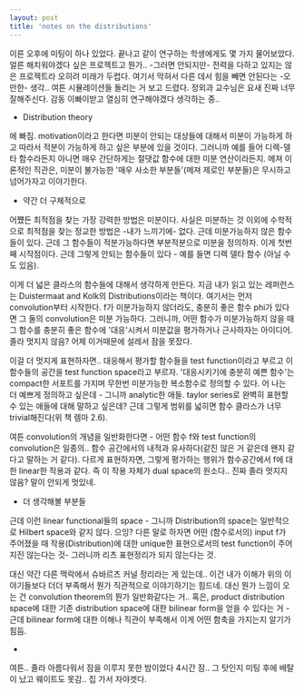 ```yaml
---
layout: post
title: 'notes on the distributions'
---
```


이른 오후에 미팅이 하나 있었다. 끝나고 같이 연구하는 학생에게도 몇 가지 물어보았다. 얼른 해치워야겠다 싶은 프로젝트고 뭔가.. -그러면 안되지만- 전력을 다하고 있지는 않은 프로젝트라 오히려 미래가 두렵다. 여기서 막혀서 다른 데서 힘을 빼면 안된다는 -오만한- 생각.. 여튼 시뮬레이션들 돌리는 거 보고 드렸다. 정외과 교수님은 요새 진짜 너무 잘해주신다. 감동 이빠이받고 열심히 연구해야겠다 생각하는 중.. 

* Distribution theory

에 빠짐. motivation이라고 한다면 미분이 안되는 대상들에 대해서 미분이 가능하게 하고 따라서 적분이 가능하게 하고 싶은 부분에 있을 것이다. 그러니까 예를 들어 디렉-델타 함수라든지 아니면 매우 간단하게는 절댓값 함수에 대한 미분 연산이라든지. 메져 이론적인 직관은, 미분이 불가능한 '매우 사소한 부분들'(메져 제로인 부분들)은 무시하고 넘어가자고 이야기한다.

* 약간 더 구체적으로

어쩄든 최적점을 찾는 가장 강력한 방법은 미분이다. 사실은 미분하는 것 이외에 수학적으로 최적점을 찾는 정교한 방법은 -내가 느끼기에- 없다. 근데 미분가능하지 않은 함수들이 있다. 근데 그 함수들이 적분가능하다면 부분적분으로 미분을 정의하자. 이게 첫번째 시작점이다. 근데 그렇게 안되는 함수들이 있다 - 예를 들면 디렉 델타 함수 (아닐 수도 있음). 

이게 더 넓은 클라스의 함수들에 대해서 생각하게 만든다. 지금 내가 읽고 있는 레퍼런스는 Duistermaat and Kolk의 Distributions이라는 책이다. 여기서는 먼저 convolution부터 시작한다. f가 미분가능하지 않더라도, 충분히 좋은 함수 phi가 있다면 그 둘의 convolution은 미분 가능하다. 그러니까, 어떤 함수가 미분가능하지 않을 때 그 함수를 충분히 좋은 함수에 '대응'시켜서 미분값을 평가하거나 근사하자는 아이디어. 졸라 멋지지 않음? 어제 이거때문에 설레서 잠을 못잤다. 

이걸 더 멋지게 표현하자면.. 대응해서 평가할 함수들을 test function이라고 부르고 이 함수들의 공간을 test function space라고 부르자. '대응시키기에 충분히 예쁜 함수'는 compact한 서포트를 가지며 무한번 미분가능한 복소함수로 정의할 수 있다. 어 나는 더 예쁘게 정의하고 싶은데 - 그니까 analytic한 애들. taylor series로 완벽히 표현할 수 있는 애들에 대해 말하고 싶은데? 근데 그렇게 범위를 넓히면 함수 클라스가 너무 trivial해진다(위 책 렘마 2.6). 

여튼 convolution의 개념을 일반화한다면 - 어떤 함수 f와 test function의 convolution은 일종의.. 함수 공간에서의 내적과 유사하다(같진 않은 거 같은데 왠지 같다고 말하는 거 같다). 다르게 표현하자면, 그렇게 평가하는 행위가 함수공간에서 f에 대한 linear한 작용과 같다. 즉 이 작용 자체가 dual space의 원소다.. 진짜 졸라 멋지지 않음? 말이 안되게 멋있네. 

* 더 생각해볼 부분들

근데 이런 linear functional들의 space - 그니까 Distribution의 space는 일반적으로 Hilbert space와 같지 않다. 으잉? 다른 말로 하자면 어떤 (함수로서의) input f가 주어졌을 때 작용(Distribution)에 대한 unique한 표현으로서의 test function이 주어지진 않는다는 것- 그러니까 리츠 표현정리가 되지 않는다는 것. 

대신 약간 다른 맥락에서 슈바르츠 커널 정리라는 게 있는데.. 이건 내가 이해가 위의 이야기들보다 더더 부족해서 뭔가 직관적으로 이야기하기는 힘드네. 대신 뭔가 느낌이 오는 건 convolution theorem의 뭔가 일반화같다는 거.. 혹은, product distribution space에 대한 기존 distribution space에 대한 bilinear form을 얻을 수 있다는 거 - 근데 bilinear form에 대한 이해나 직관이 부족해서 이게 어떤 함축을 가지는지 알기가 힘듬. 

-

여튼.. 졸라 아름다워서 잠을 이루지 못한 밤이었다 4시간 잠.. 그 탓인지 미팅 후에 배탈이 났고 웨이트도 못감.. 집 가서 자야겟다. 
